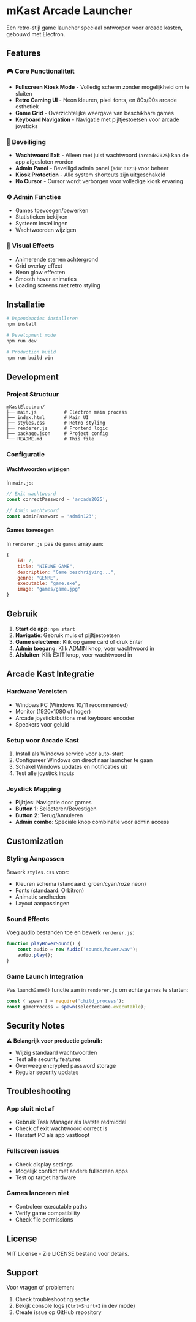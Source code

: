 # mKast Arcade Launcher

Een retro-stijl game launcher speciaal ontworpen voor arcade kasten, gebouwd met Electron.

## Features

### 🎮 Core Functionaliteit
- **Fullscreen Kiosk Mode** - Volledig scherm zonder mogelijkheid om te sluiten
- **Retro Gaming UI** - Neon kleuren, pixel fonts, en 80s/90s arcade esthetiek
- **Game Grid** - Overzichtelijke weergave van beschikbare games
- **Keyboard Navigation** - Navigatie met pijltjestoetsen voor arcade joysticks

### 🔐 Beveiliging
- **Wachtwoord Exit** - Alleen met juist wachtwoord (`arcade2025`) kan de app afgesloten worden
- **Admin Panel** - Beveiligd admin panel (`admin123`) voor beheer
- **Kiosk Protection** - Alle system shortcuts zijn uitgeschakeld
- **No Cursor** - Cursor wordt verborgen voor volledige kiosk ervaring

### ⚙️ Admin Functies
- Games toevoegen/bewerken
- Statistieken bekijken
- Systeem instellingen
- Wachtwoorden wijzigen

### 🎨 Visual Effects
- Animerende sterren achtergrond
- Grid overlay effect
- Neon glow effecten
- Smooth hover animaties
- Loading screens met retro styling

## Installatie

```bash
# Dependencies installeren
npm install

# Development mode
npm run dev

# Production build
npm run build-win
```

## Development

### Project Structuur
```
mKastElectron/
├── main.js          # Electron main process
├── index.html       # Main UI
├── styles.css       # Retro styling
├── renderer.js      # Frontend logic
├── package.json     # Project config
└── README.md        # This file
```

### Configuratie

#### Wachtwoorden wijzigen
In `main.js`:
```javascript
// Exit wachtwoord
const correctPassword = 'arcade2025';

// Admin wachtwoord  
const adminPassword = 'admin123';
```

#### Games toevoegen
In `renderer.js` pas de `games` array aan:
```javascript
{
    id: 7,
    title: "NIEUWE GAME",
    description: "Game beschrijving...",  
    genre: "GENRE",
    executable: "game.exe",
    image: "games/game.jpg"
}
```

## Gebruik

1. **Start de app**: `npm start`
2. **Navigatie**: Gebruik muis of pijltjestoetsen
3. **Game selecteren**: Klik op game card of druk Enter
4. **Admin toegang**: Klik ADMIN knop, voer wachtwoord in
5. **Afsluiten**: Klik EXIT knop, voer wachtwoord in

## Arcade Kast Integratie

### Hardware Vereisten
- Windows PC (Windows 10/11 recommended)
- Monitor (1920x1080 of hoger)
- Arcade joystick/buttons met keyboard encoder
- Speakers voor geluid

### Setup voor Arcade Kast
1. Install als Windows service voor auto-start
2. Configureer Windows om direct naar launcher te gaan
3. Schakel Windows updates en notificaties uit
4. Test alle joystick inputs

### Joystick Mapping
- **Pijltjes**: Navigatie door games
- **Button 1**: Selecteren/Bevestigen  
- **Button 2**: Terug/Annuleren
- **Admin combo**: Speciale knop combinatie voor admin access

## Customization

### Styling Aanpassen
Bewerk `styles.css` voor:
- Kleuren schema (standaard: groen/cyan/roze neon)
- Fonts (standaard: Orbitron)
- Animatie snelheden
- Layout aanpassingen

### Sound Effects
Voeg audio bestanden toe en bewerk `renderer.js`:
```javascript
function playHoverSound() {
    const audio = new Audio('sounds/hover.wav');
    audio.play();
}
```

### Game Launch Integration
Pas `launchGame()` functie aan in `renderer.js` om echte games te starten:
```javascript
const { spawn } = require('child_process');
const gameProcess = spawn(selectedGame.executable);
```

## Security Notes

⚠️ **Belangrijk voor productie gebruik:**
- Wijzig standaard wachtwoorden
- Test alle security features
- Overweeg encrypted password storage
- Regular security updates

## Troubleshooting

### App sluit niet af
- Gebruik Task Manager als laatste redmiddel
- Check of exit wachtwoord correct is
- Herstart PC als app vastloopt

### Fullscreen issues
- Check display settings
- Mogelijk conflict met andere fullscreen apps
- Test op target hardware

### Games lanceren niet
- Controleer executable paths
- Verify game compatibility
- Check file permissions

## License

MIT License - Zie LICENSE bestand voor details.

## Support

Voor vragen of problemen:
1. Check troubleshooting sectie
2. Bekijk console logs (`Ctrl+Shift+I` in dev mode)
3. Create issue op GitHub repository
